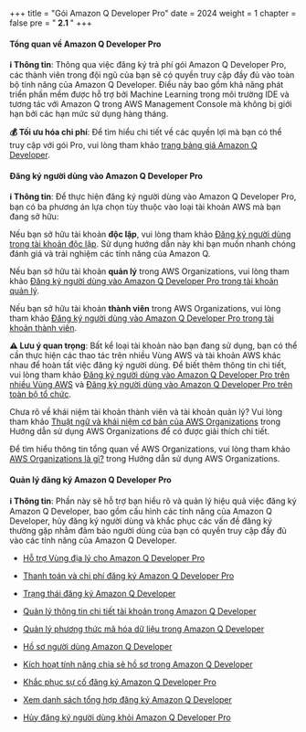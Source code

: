 +++
title = "Gói Amazon Q Developer Pro"
date = 2024
weight = 1
chapter = false
pre = "<b> 2.1 </b>"
+++

#### Tổng quan về Amazon Q Developer Pro

**ℹ️ Thông tin**: Thông qua việc đăng ký trả phí gói Amazon Q Developer Pro, các thành viên trong đội ngũ của bạn sẽ có quyền truy cập đầy đủ vào toàn bộ tính năng của Amazon Q Developer. Điều này bao gồm khả năng phát triển phần mềm được hỗ trợ bởi Machine Learning trong môi trường IDE và tương tác với Amazon Q trong AWS Management Console mà không bị giới hạn bởi các hạn mức sử dụng hàng tháng.

**💰 Tối ưu hóa chi phí**: Để tìm hiểu chi tiết về các quyền lợi mà bạn có thể truy cập với gói Pro, vui lòng tham khảo [trang bảng giá Amazon Q Developer](https://aws.amazon.com/q/developer/pricing).

#### Đăng ký người dùng vào Amazon Q Developer Pro

**ℹ️ Thông tin**: Để thực hiện đăng ký người dùng vào Amazon Q Developer Pro, bạn có ba phương án lựa chọn tùy thuộc vào loại tài khoản AWS mà bạn đang sở hữu:

Nếu bạn sở hữu tài khoản **độc lập**, vui lòng tham khảo [Đăng ký người dùng trong tài khoản độc lập](https://docs.aws.amazon.com/amazonq/latest/qdeveloper-ug/subscribe-standalone.html). Sử dụng hướng dẫn này khi bạn muốn nhanh chóng đánh giá và trải nghiệm các tính năng của Amazon Q.

Nếu bạn sở hữu tài khoản **quản lý** trong AWS Organizations, vui lòng tham khảo [Đăng ký người dùng vào Amazon Q Developer Pro trong tài khoản quản lý](https://docs.aws.amazon.com/amazonq/latest/qdeveloper-ug/subscribe-management.html).

Nếu bạn sở hữu tài khoản **thành viên** trong AWS Organizations, vui lòng tham khảo [Đăng ký người dùng vào Amazon Q Developer Pro trong tài khoản thành viên](https://docs.aws.amazon.com/amazonq/latest/qdeveloper-ug/subscribe-member.html).

**⚠️ Lưu ý quan trọng**: Bất kể loại tài khoản nào bạn đang sử dụng, bạn có thể cần thực hiện các thao tác trên nhiều Vùng AWS và tài khoản AWS khác nhau để hoàn tất việc đăng ký người dùng. Để biết thêm thông tin chi tiết, vui lòng tham khảo [Đăng ký người dùng vào Amazon Q Developer Pro trên nhiều Vùng AWS](https://docs.aws.amazon.com/amazonq/latest/qdeveloper-ug/subscribe-multi-region.html) và [Đăng ký người dùng vào Amazon Q Developer Pro trên toàn bộ tổ chức](https://docs.aws.amazon.com/amazonq/latest/qdeveloper-ug/tracking-across-org.html).

Chưa rõ về khái niệm tài khoản thành viên và tài khoản quản lý? Vui lòng tham khảo [Thuật ngữ và khái niệm cơ bản của AWS Organizations](https://docs.aws.amazon.com/organizations/latest/userguide/orgs_getting-started_concepts.html) trong Hướng dẫn sử dụng AWS Organizations để có được giải thích chi tiết.

Để tìm hiểu thông tin tổng quan về AWS Organizations, vui lòng tham khảo [AWS Organizations là gì?](https://docs.aws.amazon.com/organizations/latest/userguide/orgs_introduction.html) trong Hướng dẫn sử dụng AWS Organizations.

#### Quản lý đăng ký Amazon Q Developer Pro

**ℹ️ Thông tin**: Phần này sẽ hỗ trợ bạn hiểu rõ và quản lý hiệu quả việc đăng ký Amazon Q Developer, bao gồm cấu hình các tính năng của Amazon Q Developer, hủy đăng ký người dùng và khắc phục các vấn đề đăng ký thường gặp nhằm đảm bảo người dùng của bạn có quyền truy cập đầy đủ vào các tính năng của Amazon Q Developer.

- [Hỗ trợ Vùng địa lý cho Amazon Q Developer Pro](https://docs.aws.amazon.com/amazonq/latest/qdeveloper-ug/q-admin-setup-subscribe-regions.html)

- [Thanh toán và chi phí đăng ký Amazon Q Developer Pro](https://docs.aws.amazon.com/amazonq/latest/qdeveloper-ug/tracking-across-org-cost-usage.html)

- [Trạng thái đăng ký Amazon Q Developer](https://docs.aws.amazon.com/amazonq/latest/qdeveloper-ug/q-admin-setup-subscribe-status.html)

- [Quản lý thông tin chi tiết tài khoản trong Amazon Q Developer](https://docs.aws.amazon.com/amazonq/latest/qdeveloper-ug/manage-account-details.html)

- [Quản lý phương thức mã hóa dữ liệu trong Amazon Q Developer](https://docs.aws.amazon.com/amazonq/latest/qdeveloper-ug/manage-encryption.html)

- [Hồ sơ người dùng Amazon Q Developer](https://docs.aws.amazon.com/amazonq/latest/qdeveloper-ug/subscribe-understanding-profile.html)

- [Kích hoạt tính năng chia sẻ hồ sơ trong Amazon Q Developer](https://docs.aws.amazon.com/amazonq/latest/qdeveloper-ug/q-admin-profile-sharing.html)

- [Khắc phục sự cố đăng ký Amazon Q Developer Pro](https://docs.aws.amazon.com/amazonq/latest/qdeveloper-ug/q-admin-setup-subscribe-troubleshooting.html)

- [Xem danh sách tổng hợp đăng ký Amazon Q Developer](https://docs.aws.amazon.com/amazonq/latest/qdeveloper-ug/subscribe-visibility.html)

- [Hủy đăng ký người dùng khỏi Amazon Q Developer Pro](https://docs.aws.amazon.com/amazonq/latest/qdeveloper-ug/q-admin-setup-unsubscribe.html)